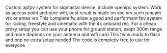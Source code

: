 Custom apfpv system for sigmastar device, include openipc system.
Work as access point and pure wifi, best result is made on sbc vrx such runcam vrx or emax vrx
This complete fw allow a good and performant fpv system for racing, freestyle and cinematic with the 4k onboard rec.
For a cheap proxy setup you can use your phone for ground station, exept 300m range and more depends on your antenna and wifi card
This fw is ready to flash and pnp no extra setup needed
The code is completly free to use for everyone
